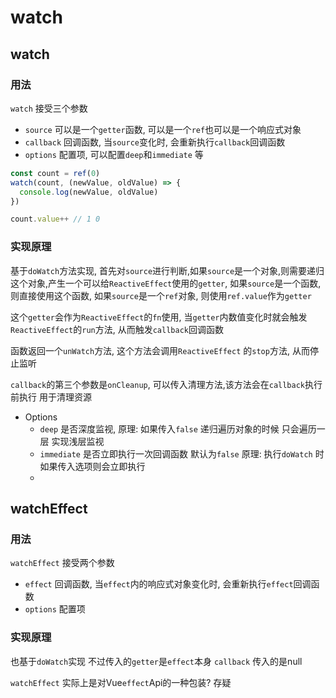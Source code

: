 # watch

## watch

### 用法

`watch` 接受三个参数
* `source` 可以是一个`getter`函数, 可以是一个`ref`也可以是一个响应式对象
* `callback` 回调函数, 当`source`变化时, 会重新执行`callback`回调函数
* `options` 配置项, 可以配置`deep`和`immediate` 等

```ts
const count = ref(0)
watch(count, (newValue, oldValue) => {
  console.log(newValue, oldValue)
})

count.value++ // 1 0
```

### 实现原理

基于`doWatch`方法实现, 首先对`source`进行判断,如果`source`是一个对象,则需要递归这个对象,产生一个可以给`ReactiveEffect`使用的`getter`, 如果`source`是一个函数, 则直接使用这个函数, 如果`source`是一个`ref`对象, 则使用`ref.value`作为`getter`

这个`getter`会作为`ReactiveEffect`的`fn`使用, 当`getter`内数值变化时就会触发`ReactiveEffect`的`run`方法, 从而触发`callback`回调函数

函数返回一个`unWatch`方法, 这个方法会调用`ReactiveEffect` 的`stop`方法, 从而停止监听

`callback`的第三个参数是`onCleanup`, 可以传入清理方法,该方法会在`callback`执行前执行 用于清理资源

- Options
  - `deep` 是否深度监视, 原理: 如果传入`false` 递归遍历对象的时候 只会遍历一层 实现浅层监视
  - `immediate` 是否立即执行一次回调函数 默认为`false` 原理: 执行`doWatch` 时 如果传入选项则会立即执行
  - 

## watchEffect

### 用法

`watchEffect` 接受两个参数
* `effect` 回调函数, 当`effect`内的响应式对象变化时, 会重新执行`effect`回调函数
* `options` 配置项

### 实现原理

也基于`doWatch`实现 不过传入的`getter`是`effect`本身 `callback` 传入的是null

`watchEffect` 实际上是对Vue`effect`Api的一种包装? 存疑
